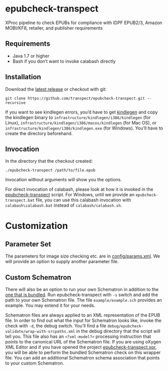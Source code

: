 # epubcheck-transpect
XProc pipeline to check EPUBs for compliance with IDPF EPUB2/3, Amazon MOBI/KF8, retailer, and publisher requirements

## Requirements

* Java 1.7 or higher
* Bash if you don’t want to invoke calabash directly

## Installation

Download the [latest release](https://github.com/transpect/epubcheck-transpect/releases) or checkout with git:
```
git clone https://github.com/transpect/epubcheck-transpect.git --recursive
```
If you want to see kindlegen errors, you’d have to get [kindlegen](http://www.amazon.com/gp/feature.html?docId=1000765211) and copy the kindlegen binary to `infrastructure/kindlegen/i386/kindlegen` (for Linux), `infrastructure/kindlegen/i386/macos/kindlegen` (for Mac OS), or `infrastructure/kindlegen/i386/kindlegen.exe` (for Windows). You’ll have to create the directory beforehand.

## Invocation

In the directory that the checkout created:
```
./epubcheck-transpect /path/to/file.epub
```
Invocation without arguments will show you the options.

For direct invocation of calabash, please look at how it is invoked in the [epubcheck-transpect](epubcheck-transpect) script. For Windows, until we provide an `epubcheck-transpect.bat` file, you can use this calabash invocation with `calabash\calabash.bat` instead of `calabash/calabash.sh`.

# Customization

## Parameter Set

The parameters for image size checking etc. are in [config/params.xml](config/params.xml). We will provide an option to supply another parameter file. 

## Custom Schematron

There will also be an option to run your own Schematron in addition to the [one that is bundled](https://github.com/transpect/epubtools/blob/master/schematron/epub.sch.xml). Run epubcheck-transpect with `-s` switch and add the path to your own Schematron file. The file `example/example.sch` provides an example. You may extend it for your needs.

Schematron files are always applied to an XML representation of the EPUB file. In order to find out what the input for Schematron looks like, invoke the check with `-d`, the debug switch. You’ll find a file `debug/epubcheck-validate/wrap-with-srcpaths.xml` in the debug directory that the script will tell you. This file also has an `<?xml-model?>` processing instruction that points to the canonical URL of the Schematron file. If you are using oXygen XML Editor and if you have opened the project [epubcheck-transpect.xpr](epubcheck-transpect.xpr), you will be able to perform the bundled Schematron check on this wrapper file. You can add an additional Schematron schema association that points to your custom Schematron.
